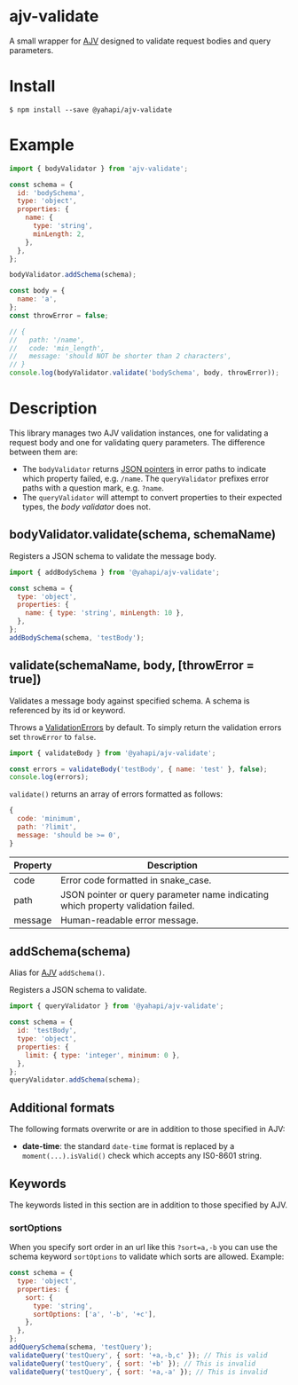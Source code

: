 # ajv-validate

A small wrapper for [AJV](https://github.com/epoberezkin/ajv) designed to validate request bodies and query parameters.

# Install

```
$ npm install --save @yahapi/ajv-validate
```

# Example

```js
import { bodyValidator } from 'ajv-validate';

const schema = {
  id: 'bodySchema',
  type: 'object',
  properties: {
    name: {
      type: 'string',
      minLength: 2,
    },
  },
};

bodyValidator.addSchema(schema);

const body = {
  name: 'a',
};
const throwError = false;

// {
//   path: '/name',
//   code: 'min_length',
//   message: 'should NOT be shorter than 2 characters',
// }
console.log(bodyValidator.validate('bodySchema', body, throwError));
```

# Description

This library manages two AJV validation instances, one for validating a request body and one for validating query parameters. The difference between them are:

- The `bodyValidator` returns [JSON pointers](https://tools.ietf.org/html/rfc6901) in error paths to indicate which property failed, e.g. `/name`. The `queryValidator` prefixes error paths with a question mark, e.g. `?name`.
- The `queryValidator` will attempt to convert properties to their expected types, the *body validator* does not.

## bodyValidator.validate(schema, schemaName)

Registers a JSON schema to validate the message body.

```js
import { addBodySchema } from '@yahapi/ajv-validate';

const schema = {
  type: 'object',
  properties: {
    name: { type: 'string', minLength: 10 },
  },
};
addBodySchema(schema, 'testBody');

```

## validate(schemaName, body, [throwError = true])

Validates a message body against specified schema. A schema is referenced by its id or keyword.

Throws a [ValidationErrors](https://github.com/yahapi/errors) by default. To simply return the validation errors set `throwError` to `false`.

```js
import { validateBody } from '@yahapi/ajv-validate';

const errors = validateBody('testBody', { name: 'test' }, false);
console.log(errors);
```

`validate()` returns an array of errors formatted as follows:

```js
{
  code: 'minimum',
  path: '?limit',
  message: 'should be >= 0',
}
```

Property | Description
---------|------------------------
code     | Error code formatted in snake_case.
path     | JSON pointer or query parameter name indicating which property validation failed.
message  | Human-readable error message.

## addSchema(schema)

Alias for [AJV](https://github.com/epoberezkin/ajv) `addSchema()`.

Registers a JSON schema to validate.

```js
import { queryValidator } from '@yahapi/ajv-validate';

const schema = {
  id: 'testBody',
  type: 'object',
  properties: {
    limit: { type: 'integer', minimum: 0 },
  },
};
queryValidator.addSchema(schema);
```

## Additional formats

The following formats overwrite or are in addition to those specified in AJV:

- **date-time**: the standard `date-time` format is replaced by a `moment(...).isValid()` check which accepts any IS0-8601 string.

## Keywords

The keywords listed in this section are in addition to those specified by AJV.

### sortOptions

When you specify sort order in an url like this `?sort=a,-b` you can use the schema keyword `sortOptions` to validate which sorts are allowed. Example:

```js
const schema = {
  type: 'object',
  properties: {
    sort: {
      type: 'string',
      sortOptions: ['a', '-b', '+c'],
    },
  },
};
addQuerySchema(schema, 'testQuery');
validateQuery('testQuery', { sort: '+a,-b,c' }); // This is valid
validateQuery('testQuery', { sort: '+b' }); // This is invalid
validateQuery('testQuery', { sort: '+a,-a' }); // This is invalid
```

